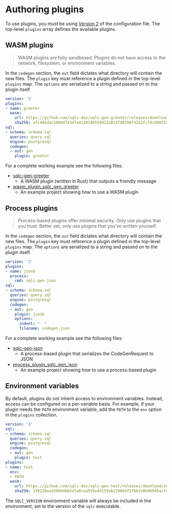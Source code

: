 # Authoring plugins

To use plugins, you must be using [Version 2](../reference/config.md) of
the configuration file. The top-level `plugins` array defines the available
plugins.

## WASM plugins

> WASM plugins are fully sandboxed. Plugins do not have access to the network,
> filesystem, or environment variables.

In the `codegen` section, the `out` field dictates what directory will contain
the new files. The `plugin` key must reference a plugin defined in the
top-level `plugins` map. The `options` are serialized to a string and passed on
to the plugin itself.


```yaml
version: '2'
plugins:
- name: greeter
  wasm:
    url: https://github.com/sqlc-dev/sqlc-gen-greeter/releases/download/v0.1.0/sqlc-gen-greeter.wasm
    sha256: afc486dac2068d741d7a4110146559d12a013fd0286f42a2fc7dcd802424ad07
sql:
- schema: schema.sql
  queries: query.sql
  engine: postgresql
  codegen:
  - out: gen
    plugin: greeter
```

For a complete working example see the following files:
- [sqlc-gen-greeter](https://github.com/sqlc-dev/sqlc-gen-greeter)
  - A WASM plugin (written in Rust) that outputs a friendly message
- [wasm_plugin_sqlc_gen_greeter](https://github.com/sqlc-dev/sqlc/tree/main/internal/endtoend/testdata/wasm_plugin_sqlc_gen_greeter)
  - An example project showing how to use a WASM plugin

## Process plugins

> Process-based plugins offer minimal security. Only use plugins that you
> trust. Better yet, only use plugins that you've written yourself.

In the `codegen` section, the `out` field dictates what directory will contain
the new files. The `plugin` key must reference a plugin defined in the
top-level `plugins` map. The `options` are serialized to a string and passed on
to the plugin itself.

```yaml
version: '2'
plugins:
- name: jsonb
  process:
    cmd: sqlc-gen-json
sql:
- schema: schema.sql
  queries: query.sql
  engine: postgresql
  codegen:
  - out: gen
    plugin: jsonb
    options:
      indent: "  "
      filename: codegen.json
```

For a complete working example see the following files:
- [sqlc-gen-json](https://github.com/sqlc-dev/sqlc/tree/main/cmd/sqlc-gen-json)
  - A process-based plugin that serializes the CodeGenRequest to JSON
- [process_plugin_sqlc_gen_json](https://github.com/sqlc-dev/sqlc/tree/main/internal/endtoend/testdata/process_plugin_sqlc_gen_json)
  - An example project showing how to use a process-based plugin

## Environment variables

By default, plugins do not inherit access to environment variables. Instead,
access can be configured on a per-variable basis. For example, if your plugin
needs the `PATH` environment variable, add the `PATH` to the `env` option in the
`plugins` collection.

```yaml
version: '2'
sql:
- schema: schema.sql
  queries: query.sql
  engine: postgresql
  codegen:
  - out: gen
    plugin: test
plugins:
- name: test
  env:
  - PATH
  wasm:
    url: https://github.com/sqlc-dev/sqlc-gen-test/releases/download/v0.1.0/sqlc-gen-test.wasm
    sha256: 138220eae508d4b65a5a8cea555edd155eb2290daf576b7a8b96949acfeb3790
```

The `SQLC_VERSION` environment variable will always be included in the
environment, set to the version of the `sqlc` executable.